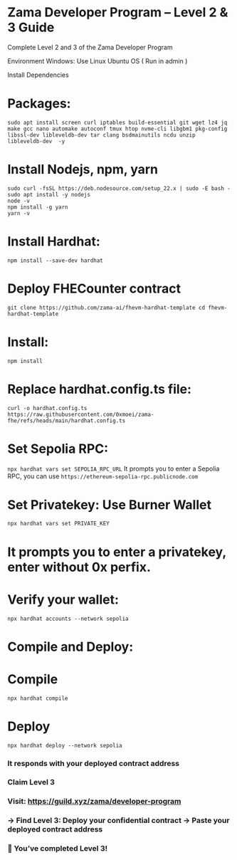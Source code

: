# Zama Developer Program – Level 2 & 3 Guide
Complete Level 2 and 3 of the Zama Developer Program

Environment
Windows: Use Linux Ubuntu OS ( Run in admin )

Install Dependencies
# Packages:
```sudo apt update && sudo apt upgrade -y
sudo apt install screen curl iptables build-essential git wget lz4 jq make gcc nano automake autoconf tmux htop nvme-cli libgbm1 pkg-config libssl-dev libleveldb-dev tar clang bsdmainutils ncdu unzip libleveldb-dev  -y
```

# Install Nodejs, npm, yarn
```sudo apt update
sudo curl -fsSL https://deb.nodesource.com/setup_22.x | sudo -E bash -
sudo apt install -y nodejs
node -v
npm install -g yarn
yarn -v
```
# Install Hardhat:

`npm install --save-dev hardhat`
# Deploy FHECounter contract
`git clone https://github.com/zama-ai/fhevm-hardhat-template
cd fhevm-hardhat-template `
# Install:

`npm install`
# Replace hardhat.config.ts file:

`curl -o hardhat.config.ts https://raw.githubusercontent.com/0xmoei/zama-fhe/refs/heads/main/hardhat.config.ts`

# Set Sepolia RPC:

`npx hardhat vars set SEPOLIA_RPC_URL`
It prompts you to enter a Sepolia RPC, you can use `https://ethereum-sepolia-rpc.publicnode.com`
# Set Privatekey: Use Burner Wallet

`npx hardhat vars set PRIVATE_KEY`
# It prompts you to enter a privatekey, enter without 0x perfix.
# Verify your wallet:

`npx hardhat accounts --network sepolia`
# Compile and Deploy:

# Compile
`npx hardhat compile`

# Deploy
`npx hardhat deploy --network sepolia`
### It responds with your deployed contract address
### Claim Level 3
### Visit: https://guild.xyz/zama/developer-program

### → Find Level 3: Deploy your confidential contract → Paste your deployed contract address

### 🎉 You’ve completed Level 3!
